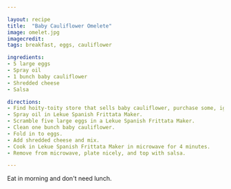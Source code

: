 ```yaml
---

layout: recipe
title:  "Baby Cauliflower Omelete"
image: omelet.jpg
imagecredit: 
tags: breakfast, eggs, cauliflower

ingredients:
- 5 large eggs
- Spray oil
- 1 bunch baby cauliflower
- Shredded cheese
- Salsa

directions:
- Find hoity-toity store that sells baby cauliflower, purchase some, ignore cashier's comments about the price.
- Spray oil in Lekue Spanish Frittata Maker.
- Scramble five large eggs in a Lekue Spanish Frittata Maker. 
- Clean one bunch baby cauliflower.
- Fold in to eggs.
- Add shredded cheese and mix.
- Cook in Lekue Spanish Frittata Maker in microwave for 4 minutes.
- Remove from microwave, plate nicely, and top with salsa.

---
```

Eat in morning and don't need lunch.